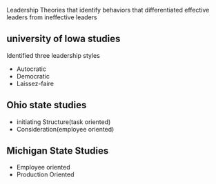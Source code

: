 Leadership Theories that identify behaviors that differentiated effective leaders from ineffective leaders 

## university of Iowa studies
Identified three leadership styles
- Autocratic
- Democratic
- Laissez-faire
## Ohio state studies
- initiating Structure(task oriented)
- Consideration(employee oriented)

## Michigan State Studies
- Employee oriented
- Production Oriented